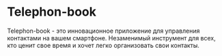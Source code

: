 # Telephon-book
Telephon-book - это инновационное приложение для управления контактами на вашем смартфоне. Незаменимый инструмент для всех, кто ценит свое время и хочет легко организовать свои контакты.
